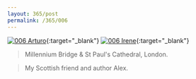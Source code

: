 ```yaml
---
layout: 365/post
permalink: /365/006
---
```


[![006 Arturo](https://c1.staticflickr.com/1/376/18628702943_9114b6087f_c.jpg)](https://www.flickr.com/photos/131440297@N08/18628702943/){:target="_blank"}
[![006 Irene](https://c1.staticflickr.com/1/498/18623022873_3d9f9f5ccc_c.jpg)](https://www.flickr.com/photos/25124902@N04/18623022873/){:target="_blank"}


> Millennium Bridge & St Paul's Cathedral, London.

> My Scottish friend and author Alex.
